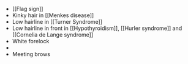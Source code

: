 - [[Flag sign]]
- Kinky hair in [[Menkes disease]]
- Low hairline in [[Turner Syndrome]] 
- Low hairline in front in [[Hypothyroidism]], [[Hurler syndrome]] and [[Cornelia de Lange syndrome]] 
- White forelock
- 
- Meeting brows